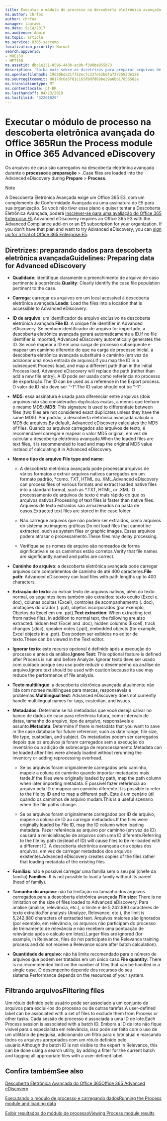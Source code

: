 ```yaml
---
title: Executar o módulo de processo na descoberta eletrônica avançada do Office 365
ms.author: chrfox
author: chrfox
manager: laurawi
ms.date: 9/14/2017
ms.audience: Admin
ms.topic: article
ms.service: O365-seccomp
localization_priority: Normal
search.appverid:
- MOE150
- MET150
ms.assetid: dbc1e251-0596-443b-ac9b-f398ba955b73
description: 'Saiba mais sobre as diretrizes para preparar arquivos de caso dos dados do Office 365 para análise com a descoberta eletrônica avançada do Office 365.  '
ms.openlocfilehash: 19d50bda21f752ec7c22fe52b6fa7272592de128
ms.sourcegitcommit: 0017dc6a5f81c165d9dfd88be39a6bb17856582e
ms.translationtype: MT
ms.contentlocale: pt-BR
ms.lasthandoff: 04/23/2019
ms.locfileid: "32261029"
---
```

# <a name="run-the-process-module-in-office-365-advanced-ediscovery"></a><span data-ttu-id="188b5-103">Executar o módulo de processo na descoberta eletrônica avançada do Office 365</span><span class="sxs-lookup"><span data-stu-id="188b5-103">Run the Process module in Office 365 Advanced eDiscovery</span></span>

<span data-ttu-id="188b5-104">Os arquivos de caso são carregados na descoberta eletrônica avançada durante o **processo**de **preparação** \> .</span><span class="sxs-lookup"><span data-stu-id="188b5-104">Case files are loaded into the Advanced eDiscovery during **Prepare** \> **Process**.</span></span> 
  
> [!NOTE]
> <span data-ttu-id="188b5-p101">A Descoberta Eletrônica Avançada exige um Office 365 E3, com um complemento de Conformidade Avançada ou uma assinatura do E5 para sua organização. Se você não tiver esse plano e quiser tentar a Descoberta Eletrônica Avançada, poderá [Inscrever-se para uma avaliação do Office 365 Enterprise E5](https://go.microsoft.com/fwlink/p/?LinkID=698279).</span><span class="sxs-lookup"><span data-stu-id="188b5-p101">Advanced eDiscovery requires an Office 365 E3 with the Advanced Compliance add-on or an E5 subscription for your organization. If you don't have that plan and want to try Advanced eDiscovery, you can [sign up for a trial of Office 365 Enterprise E5](https://go.microsoft.com/fwlink/p/?LinkID=698279).</span></span> 
  
## <a name="guidelines-preparing-data-for-advanced-ediscovery"></a><span data-ttu-id="188b5-107">Diretrizes: preparando dados para descoberta eletrônica avançada</span><span class="sxs-lookup"><span data-stu-id="188b5-107">Guidelines: Preparing data for Advanced eDiscovery</span></span>

- <span data-ttu-id="188b5-108">**Qualidade**: identifique claramente o preenchimento de arquivo de caso pertinente à ocorrência.</span><span class="sxs-lookup"><span data-stu-id="188b5-108">**Quality**: Clearly identify the case file population pertinent to the case.</span></span>
    
- <span data-ttu-id="188b5-109">**Carrega**: carregar os arquivos em um local acessível à descoberta eletrônica avançada.</span><span class="sxs-lookup"><span data-stu-id="188b5-109">**Loads**: Load the files into a location that is accessible to Advanced eDiscovery.</span></span>
    
- <span data-ttu-id="188b5-110">**ID de arquivo**: um identificador de arquivo exclusivo na descoberta eletrônica avançada.</span><span class="sxs-lookup"><span data-stu-id="188b5-110">**File ID**: A unique file identifier in Advanced eDiscovery.</span></span> <span data-ttu-id="188b5-111">Se nenhum identificador de arquivo for importado, a descoberta eletrônica avançada gerará automaticamente a ID.</span><span class="sxs-lookup"><span data-stu-id="188b5-111">If no file identifier is imported, Advanced eDiscovery automatically generates the ID.</span></span> <span data-ttu-id="188b5-112">Se você mapear a ID em uma carga de processo subsequente e mapear um caminho diferente do que na carga de processo inicial, a descoberta eletrônica avançada substituirá o caminho (em vez de adicionar uma nova entrada de arquivo).</span><span class="sxs-lookup"><span data-stu-id="188b5-112">If you map the ID in a subsequent Process load, and map a different path than in the initial Process load, Advanced eDiscovery will replace the path (rather than add a new file entry).</span></span> <span data-ttu-id="188b5-113">A ID pode ser usada como referência no processo de exportação.</span><span class="sxs-lookup"><span data-stu-id="188b5-113">The ID can be used as a reference in the Export process.</span></span> <span data-ttu-id="188b5-114">O valor de ID não deve ser "-1".</span><span class="sxs-lookup"><span data-stu-id="188b5-114">The ID value should not be "-1".</span></span>
    
- <span data-ttu-id="188b5-115">**MD5**: essa assinatura é usada para diferenciar entre arquivos (dois arquivos não são considerados duplicatas exatas, a menos que tenham o mesmo MD5).</span><span class="sxs-lookup"><span data-stu-id="188b5-115">**MD5**: This signature is used to differentiate between files (two files are not considered exact duplicates unless they have the same MD5).</span></span> <span data-ttu-id="188b5-116">Por padrão, a descoberta eletrônica avançada calcula o MD5 de arquivos.</span><span class="sxs-lookup"><span data-stu-id="188b5-116">By default, Advanced eDiscovery calculates the MD5 of files.</span></span> <span data-ttu-id="188b5-117">Quando os arquivos carregados são arquivos de texto, é recomendável carregar e mapear o valor MD5 original, em vez de calcular a descoberta eletrônica avançada.</span><span class="sxs-lookup"><span data-stu-id="188b5-117">When the loaded files are text files, it is recommended to load and map the original MD5 value instead of calculating it in Advanced eDiscovery.</span></span>
    
- <span data-ttu-id="188b5-118">**Nome e tipo de arquivo**:</span><span class="sxs-lookup"><span data-stu-id="188b5-118">**File type and name**:</span></span>
    
  - <span data-ttu-id="188b5-119">A descoberta eletrônica avançada pode processar arquivos de vários formatos e extrair arquivos nativos carregados em um formato padrão, \*como. TXT, HTML ou. XML.</span><span class="sxs-lookup"><span data-stu-id="188b5-119">Advanced eDiscovery can process files of various formats and extract loaded native files into a standard format, such as \*.TXT, HTML, or .XML.</span></span> <span data-ttu-id="188b5-120">O processamento de arquivos de texto é mais rápido do que os arquivos nativos.</span><span class="sxs-lookup"><span data-stu-id="188b5-120">Processing of text files is faster than native files.</span></span> <span data-ttu-id="188b5-121">Arquivos de texto extraídos são armazenados na pasta de casos.</span><span class="sxs-lookup"><span data-stu-id="188b5-121">Extracted text files are stored in the case folder.</span></span>
    
  - <span data-ttu-id="188b5-122">Não carregue arquivos que não podem ser extraídos, como arquivos do sistema ou imagens gráficas.</span><span class="sxs-lookup"><span data-stu-id="188b5-122">Do not load files that cannot be extracted, such as system files or graphic images.</span></span> <span data-ttu-id="188b5-123">Esses arquivos podem atrasar o processamento.</span><span class="sxs-lookup"><span data-stu-id="188b5-123">These files may delay processing.</span></span>
    
  - <span data-ttu-id="188b5-124">Verifique se os nomes de arquivo são nomeados de forma significativa e se os caminhos estão corretos.</span><span class="sxs-lookup"><span data-stu-id="188b5-124">Verify that file names are significantly named and paths are correct.</span></span>
    
- <span data-ttu-id="188b5-125">**Caminho do arquivo**: a descoberta eletrônica avançada pode carregar arquivos com comprimentos de caminho de até 400 caracteres.</span><span class="sxs-lookup"><span data-stu-id="188b5-125">**File path**: Advanced eDiscovery can load files with path lengths up to 400 characters.</span></span>
    
- <span data-ttu-id="188b5-126">**Extração de texto**: ao extrair texto de arquivos nativos, além do texto normal, os seguintes itens também são extraídos: texto oculto (Excel e. doc), colunas ocultas (Excel), controles de acompanhamento (. doc), anotações do orador (. ppt), objetos incorporados (por exemplo, Objetos do Excel em um. ppt).</span><span class="sxs-lookup"><span data-stu-id="188b5-126">**Text extraction**: When extracting text from native files, in addition to normal text, the following are also extracted: hidden text (Excel and .doc), hidden columns (Excel), track changes (.doc), speaker notes (.ppt), embedded objects (for example, Excel objects in a .ppt).</span></span> <span data-ttu-id="188b5-127">Eles podem ser exibidos no editor de texto.</span><span class="sxs-lookup"><span data-stu-id="188b5-127">These can be viewed in the Text editor.</span></span>
    
- <span data-ttu-id="188b5-128">**Ignorar texto**: este recurso opcional é definido após a execução do processo e antes da análise.</span><span class="sxs-lookup"><span data-stu-id="188b5-128">**Ignore Text**: This optional feature is defined after Process is run and before Analyze.</span></span> <span data-ttu-id="188b5-129">Ignorar texto deve ser usado com cuidado porque seu uso pode reduzir o desempenho da análise de arquivo.</span><span class="sxs-lookup"><span data-stu-id="188b5-129">Ignore text should be used with caution because its use may reduce the performance of file analysis.</span></span>
    
- <span data-ttu-id="188b5-130">**Texto multilíngue**: a descoberta eletrônica avançada atualmente não lida com nomes multilíngues para marcas, responsáveis e problemas.</span><span class="sxs-lookup"><span data-stu-id="188b5-130">**Multilingual text**: Advanced eDiscovery does not currently handle multilingual names for tags, custodian, and issues.</span></span>
    
- <span data-ttu-id="188b5-131">**Metadados**: Determine se há metadados que você deseja salvar no banco de dados de caso para referência futura, como intervalo de datas, tamanho do arquivo, tipo de arquivo, responsáveis e assunto.</span><span class="sxs-lookup"><span data-stu-id="188b5-131">**Metadata**: Determine if there is metadata that you want to save in the case database for future reference, such as date range, file size, file type, custodian, and subject.</span></span> <span data-ttu-id="188b5-132">Os metadados podem ser carregados depois que os arquivos já foram carregados sem a execução do inventário ou a adição de sobrecarga de reprocessamento.</span><span class="sxs-lookup"><span data-stu-id="188b5-132">Metadata can be loaded after files were already loaded without rerunning the inventory or adding reprocessing overhead.</span></span> 
    
  - <span data-ttu-id="188b5-133">Se os arquivos foram originalmente carregados pelo caminho, mapeie a coluna de caminho quando importar metadados mais tarde.</span><span class="sxs-lookup"><span data-stu-id="188b5-133">If the files were originally loaded by path, map the path column when later importing metadata.</span></span> <span data-ttu-id="188b5-134">É possível fazer referência ao arquivo pela ID e mapear um caminho diferente.</span><span class="sxs-lookup"><span data-stu-id="188b5-134">It is possible to refer to the file by ID and to map a different path.</span></span> <span data-ttu-id="188b5-135">Este é um cenário útil quando os caminhos de arquivo mudam.</span><span class="sxs-lookup"><span data-stu-id="188b5-135">This is a useful scenario when the file paths change.</span></span>
    
  - <span data-ttu-id="188b5-136">Se os arquivos foram originalmente carregados por ID de arquivo, mapeie a coluna de ID ao carregar metadados.</span><span class="sxs-lookup"><span data-stu-id="188b5-136">If the files were originally loaded by File ID, map the ID column when loading metadata.</span></span> <span data-ttu-id="188b5-137">Fazer referência ao arquivo por caminho (em vez de ID) causará a reinicialização de arquivos com uma ID diferente.</span><span class="sxs-lookup"><span data-stu-id="188b5-137">Referring to the file by path (instead of ID) will cause files to be re-loaded with a different ID.</span></span> <span data-ttu-id="188b5-138">A descoberta eletrônica avançada cria cópias dos arquivos, em vez de carregar metadados dos arquivos existentes.</span><span class="sxs-lookup"><span data-stu-id="188b5-138">Advanced eDiscovery creates copies of the files rather that loading metadata of the existing files.</span></span>
    
- <span data-ttu-id="188b5-139">**Famílias**: não é possível carregar uma família sem o seu pai (chefe da família).</span><span class="sxs-lookup"><span data-stu-id="188b5-139">**Families**: It is not possible to load a family without its parent (head of family).</span></span> 
    
- <span data-ttu-id="188b5-140">**Tamanho do arquivo**: não há limitação no tamanho dos arquivos carregados para a descoberta eletrônica avançada.</span><span class="sxs-lookup"><span data-stu-id="188b5-140">**File size**: There is no limitation on the size of files loaded to Advanced eDiscovery.</span></span> <span data-ttu-id="188b5-141">Para análise (análise, relevância, etc.), o limite é de 5.242.880 caracteres de texto extraído.</span><span class="sxs-lookup"><span data-stu-id="188b5-141">For analysis (Analyze, Relevance, etc.), the limit is 5,242,880 characters of extracted text.</span></span> <span data-ttu-id="188b5-142">Arquivos maiores são ignorados (por exemplo, em relevância, os arquivos não participam do processo de treinamento de relevância e não recebem uma pontuação de relevância após o cálculo em lotes).</span><span class="sxs-lookup"><span data-stu-id="188b5-142">Larger files are ignored (for example, in Relevance, files do not participate in the Relevance training process and do not receive a Relevance score after batch calculation).</span></span>
    
- <span data-ttu-id="188b5-143">**Quantidade de arquivo**: não há limite recomendado para o número de arquivos que podem ser tratados em um único caso.</span><span class="sxs-lookup"><span data-stu-id="188b5-143">**File quantity**: There is no recommended limit on the number of files that can be handled in a single case.</span></span> <span data-ttu-id="188b5-144">O desempenho depende dos recursos do seu sistema.</span><span class="sxs-lookup"><span data-stu-id="188b5-144">Performance depends on the resources of your system.</span></span> 
    
## <a name="filtering-files"></a><span data-ttu-id="188b5-145">Filtrando arquivos</span><span class="sxs-lookup"><span data-stu-id="188b5-145">Filtering files</span></span>

<span data-ttu-id="188b5-146">Um rótulo definido pelo usuário pode ser associado a um conjunto de arquivos para excluí-los do processo ou de outras tarefas.</span><span class="sxs-lookup"><span data-stu-id="188b5-146">A user-defined label can be associated with a set of files to exclude them from Process or other tasks.</span></span> <span data-ttu-id="188b5-147">Cada sessão de processo é associada a uma ID de lote.</span><span class="sxs-lookup"><span data-stu-id="188b5-147">Each Process session is associated with a batch ID.</span></span> <span data-ttu-id="188b5-148">Embora a ID de lote não fique visível para o especialista em relevância, isso pode ser feito com o uso de um utilitário de pesquisa, adicionando um filtro para o lote atual e marcando todos os arquivos apropriados com um rótulo definido pelo usuário.</span><span class="sxs-lookup"><span data-stu-id="188b5-148">Although the batch ID is not visible to the expert in Relevance, this can be done using a search utility, by adding a filter for the current batch and tagging all appropriate files with a user-defined label.</span></span> 
  
## <a name="see-also"></a><span data-ttu-id="188b5-149">Confira também</span><span class="sxs-lookup"><span data-stu-id="188b5-149">See also</span></span>

[<span data-ttu-id="188b5-150">Descoberta Eletrônica Avançada do Office 365</span><span class="sxs-lookup"><span data-stu-id="188b5-150">Office 365 Advanced eDiscovery</span></span>](office-365-advanced-ediscovery.md)
  
[<span data-ttu-id="188b5-151">Executando o módulo de processo e carregando dados</span><span class="sxs-lookup"><span data-stu-id="188b5-151">Running the Process module and loading data</span></span>](run-the-process-module-and-load-data-in-advanced-ediscovery.md)
  
[<span data-ttu-id="188b5-152">Exibir resultados do módulo de processo</span><span class="sxs-lookup"><span data-stu-id="188b5-152">Viewing Process module results</span></span>](view-process-module-results-in-advanced-ediscovery.md)

